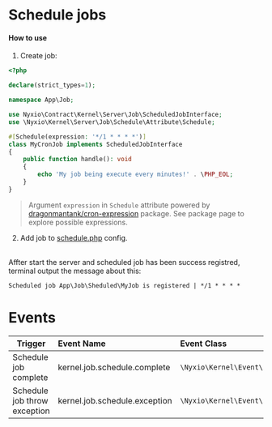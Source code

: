 # Schedule jobs

#### How to use
1. Create job:
```php
<?php

declare(strict_types=1);

namespace App\Job;

use Nyxio\Contract\Kernel\Server\Job\ScheduledJobInterface;
use \Nyxio\Kernel\Server\Job\Schedule\Attribute\Schedule;

#[Schedule(expression: '*/1 * * * *')]
class MyCronJob implements ScheduledJobInterface
{
    public function handle(): void
    {
        echo 'My job being execute every minutes!' . \PHP_EOL;
    }
}
```
> Argument `expression` in `Schedule` attribute powered by [dragonmantank/cron-expression](https://github.com/dragonmantank/cron-expression) package. See package page to explore possible expressions.

2. Add job to [schedule.php](configuration.md#schedulephp) config.

<br>Affter start the server and scheduled job has been success registred, terminal output the message about this:

```Scheduled job App\Job\Sheduled\MyJob is registered | */1 * * * *```


# Events

| Trigger                       | Event Name                                    | Event Class                  |
|-------------------------------|:----------------------------------|:-----------------------------------------|
| Schedule job complete         | kernel.job.schedule.complete      | `\Nyxio\Kernel\Event\ScheduleComplete`   |
| Schedule job throw exception  | kernel.job.schedule.exception     | `\Nyxio\Kernel\Event\ScheduleException`  |

